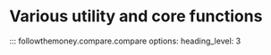 # Various utility and core functions


::: followthemoney.compare.compare
    options:
        heading_level: 3